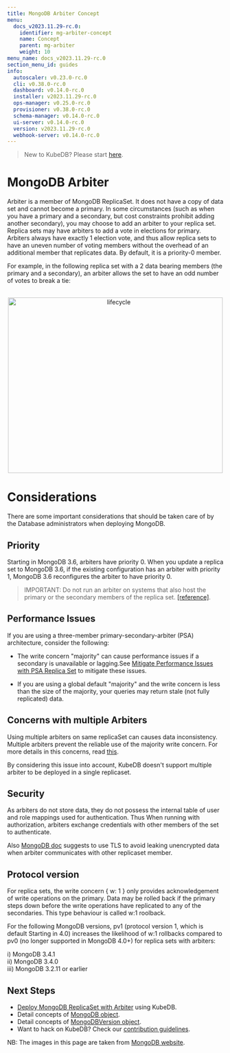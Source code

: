 ```yaml
---
title: MongoDB Arbiter Concept
menu:
  docs_v2023.11.29-rc.0:
    identifier: mg-arbiter-concept
    name: Concept
    parent: mg-arbiter
    weight: 10
menu_name: docs_v2023.11.29-rc.0
section_menu_id: guides
info:
  autoscaler: v0.23.0-rc.0
  cli: v0.38.0-rc.0
  dashboard: v0.14.0-rc.0
  installer: v2023.11.29-rc.0
  ops-manager: v0.25.0-rc.0
  provisioner: v0.38.0-rc.0
  schema-manager: v0.14.0-rc.0
  ui-server: v0.14.0-rc.0
  version: v2023.11.29-rc.0
  webhook-server: v0.14.0-rc.0
---
```


> New to KubeDB? Please start [here](/docs/v2023.11.29-rc.0/README).

# MongoDB Arbiter

Arbiter is a member of MongoDB ReplicaSet. It does not have a copy of data set and cannot become a primary. In some circumstances (such as when you have a primary and a secondary, but cost constraints prohibit adding another secondary), you may choose to add an arbiter to your replica set. Replica sets may have arbiters to add a vote in elections for primary.  Arbiters always have exactly 1 election vote, and thus allow replica sets to have an uneven number of voting members without the overhead of an additional member that replicates data. By default, it is a priority-0 member.

For example, in the following replica set with a 2 data bearing members (the primary and a secondary), an arbiter allows the set to have an odd number of votes to break a tie:

<p align="center">
  <img alt="lifecycle"  src="/docs/v2023.11.29-rc.0/images/mongodb/arbiter.png" width="500" height="408">
</p>

# Considerations
There are some important considerations that should be taken care of by the Database administrators when deploying MongoDB. 

## Priority
Starting in MongoDB 3.6, arbiters have priority 0. When you update a replica set to MongoDB 3.6, if the existing configuration has an arbiter with priority 1, MongoDB 3.6 reconfigures the arbiter to have priority 0.

> IMPORTANT: Do not run an arbiter on systems that also host the primary or the secondary members of the replica set. [[reference]](https://docs.mongodb.com/manual/core/replica-set-members/#arbiter).



## Performance Issues
If you are using a three-member primary-secondary-arbiter (PSA) architecture, consider the following:

- The write concern "majority" can cause performance issues if a secondary is unavailable or lagging.See [Mitigate Performance Issues with PSA Replica Set](https://www.mongodb.com/docs/manual/tutorial/mitigate-psa-performance-issues/#std-label-performance-issues-psa) to mitigate these issues.

- If you are using a global default "majority" and the write concern is less than the size of the majority, your queries may return stale (not fully replicated) data.


## Concerns with multiple Arbiters 

Using multiple arbiters on same replicaSet can causes data inconsistency. Multiple arbiters prevent the reliable use of the majority write concern. For more details in this concerns, read [this](https://www.mongodb.com/docs/manual/core/replica-set-arbiter/#concerns-with-multiple-arbiters).

By considering this issue into account, KubeDB doesn't support multiple arbiter to be deployed in a single replicaset.

## Security

As arbiters do not store data, they do not possess the internal table of user and role mappings used for authentication. Thus When running with authorization, arbiters exchange credentials with other members of the set to authenticate.

Also [MongoDB doc](https://www.mongodb.com/docs/manual/core/replica-set-arbiter/#security) suggests to use TLS to avoid leaking unencrypted data when arbiter communicates with other replicaset member.


## Protocol version

For replica sets, the write concern { w: 1 } only provides acknowledgement of write operations on the primary. Data may be rolled back if the primary steps down before the write operations have replicated to any of the secondaries. This type behaviour is called w:1 roolback.

For the following MongoDB versions, pv1 (protocol version 1, which is default Starting in 4.0) increases the likelihood of w:1 rollbacks compared to pv0 (no longer supported in MongoDB 4.0+) for replica sets with arbiters:

i) MongoDB 3.4.1 <br>
ii) MongoDB 3.4.0 <br>
iii) MongoDB 3.2.11 or earlier


## Next Steps

- [Deploy MongoDB ReplicaSet with Arbiter](/docs/v2023.11.29-rc.0/guides/mongodb/arbiter/replicaset) using KubeDB.
- Detail concepts of [MongoDB object](/docs/v2023.11.29-rc.0/guides/mongodb/concepts/mongodb).
- Detail concepts of [MongoDBVersion object](/docs/v2023.11.29-rc.0/guides/mongodb/concepts/catalog).
- Want to hack on KubeDB? Check our [contribution guidelines](/docs/v2023.11.29-rc.0/CONTRIBUTING).

NB: The images in this page are taken from [MongoDB website](https://www.mongodb.com/docs/manual/core/replica-set-arbiter/#example).
